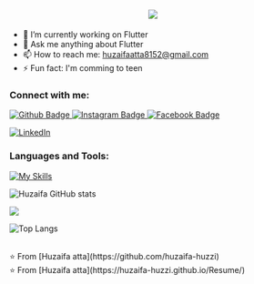  <h1 align="center">
  <a href="https://git.io/typing-svg">
    <img src="https://readme-typing-svg.herokuapp.com/?lines=I+am+Huzaifa+Atta;I+am+App+Developer;I+am+UI/UX+Designer+;I+am+Web+Designer+%F0%9F%91%8B&center=true&size=30">
  </a>
</h1>

- 🔭 I’m currently working on Flutter
- 💬 Ask me anything about Flutter 
- 📫 How to reach me: huzaifaatta8152@gmail.com
- ⚡ Fun fact: I'm comming to teen
  
### Connect with me:
<div id="badges">
  <a href="https://github.com/huzaifa-huzzi">
    <img src="https://img.shields.io/badge/Github-white?style=for-the-badge&logo=Github&logoColor=black" alt="Github Badge"/>
  </a>
   <a href="https://www.instagram.com/iam_huzaifaatta156/">
    <img src="https://img.shields.io/badge/Instagram-purple?style=for-the-badge&logo=instagram&logoColor=white" alt="Instagram Badge"/>
  </a>
   <a href="https://www.facebook.com/profile.php?id=100082221821643">
    <img src="https://img.shields.io/badge/Facebook-blue?style=for-the-badge&logo=facebook&logoColor=white" alt="Facebook Badge"/>
    
  [![LinkedIn](https://img.shields.io/badge/LinkedIn-%230077B5.svg?logo=linkedin&logoColor=white)](www.linkedin.com/in/huzaifa-khan-atta)
</div>

### Languages and Tools:
[![My Skills](https://skillicons.dev/icons?i=flutter,dart,firebase,github,git,postman,figma,xd&perline=5)](https://skillicons.dev)

![Huzaifa GitHub stats](https://github-readme-stats.vercel.app/api?username=huzaifa-huzzi&show_icons=true&theme=dark)

![](https://github-readme-streak-stats.herokuapp.com/?user=huzaifa-huzzi&show_icons=true&theme=dark)<br/>

![Top Langs](https://github-readme-stats.vercel.app/api/top-langs/?username=huzaifa-huzzi&theme=dark)


<br>
⭐️ From [Huzaifa atta](https://github.com/huzaifa-huzzi)

<br>
⭐️ From [Huzaifa atta](https://huzaifa-huzzi.github.io/Resume/)

